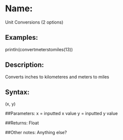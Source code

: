 # Name: 
Unit Conversions (2 options)
## Examples:
println(convertmeterstomiles(13))

## Description:
Converts inches to kilometeres and meters to miles

## Syntax:
(x, y)

##Parameters: 
x = inputted x value
y = inputted y value

##Returns:
Float

##Other notes:
Anything else?
